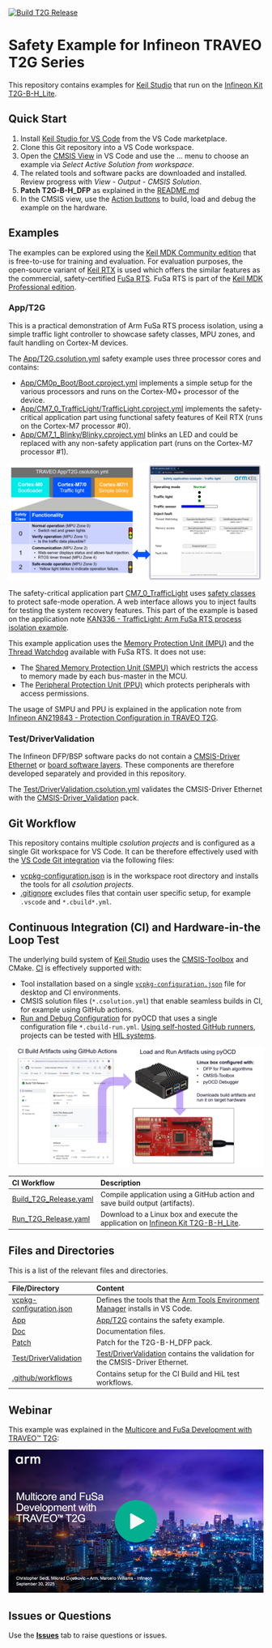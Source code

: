 [![Build T2G Release](https://img.shields.io/github/actions/workflow/status/Arm-Examples/Safety-Example-Infineon-T2G/Build_T2G_Release.yaml?logo=arm&logoColor=0091bd&label=Build%20T2G%20Release)](./.github/workflows/Build_T2G_Release.yaml)

# Safety Example for Infineon TRAVEO T2G Series

This repository contains examples for [Keil Studio](https://www.keil.arm.com/) that run on the [Infineon Kit T2G-B-H_Lite](https://www.keil.arm.com/packs/kit_t2g-b-h_lite_bsp-infineon).

## Quick Start

1. Install [Keil Studio for VS Code](https://marketplace.visualstudio.com/items?itemName=Arm.keil-studio-pack) from the VS Code marketplace.
2. Clone this Git repository into a VS Code workspace.
3. Open the [CMSIS View](https://mdk-packs.github.io/vscode-cmsis-solution-docs/userinterface.html#2-main-area-of-the-cmsis-view) in VS Code and use the ... menu to choose an example via *Select Active Solution from workspace*.
4. The related tools and software packs are downloaded and installed. Review progress with *View - Output - CMSIS Solution*.
5. **Patch T2G-B-H_DFP** as explained in the [README.md](./Patch/README.md)
6. In the CMSIS view, use the [Action buttons](https://github.com/ARM-software/vscode-cmsis-csolution?tab=readme-ov-file#action-buttons) to build, load and debug the example on the hardware.

## Examples

The examples can be explored using the [Keil MDK Community edition](https://www.keil.arm.com/keil-mdk/#mdk-v6-editions) that is free-to-use for training and evaluation. For evaluation purposes, the open-source variant of [Keil RTX](https://developer.arm.com/Tools%20and%20Software/Keil%20MDK/RTX5%20RTOS) is used which offers the similar features as the commercial, safety-certified [FuSa RTS](https://developer.arm.com/Tools%20and%20Software/Keil%20MDK/FuSa%20Run-Time%20System). FuSa RTS is part of the [Keil MDK Professional edition](https://www.keil.arm.com/keil-mdk/#mdk-v6-editions).

### App/T2G

This is a practical demonstration of Arm FuSa RTS process isolation, using a simple traffic light controller to showcase safety classes, MPU zones, and fault handling on Cortex-M devices.

The [App/T2G.csolution.yml](./App/T2G.csolution.yml) safety example uses three processor cores and contains:

- [App/CM0p_Boot/Boot.cproject.yml](./App/CM0p_Boot/Boot.cproject.yml) implements a simple setup for the various processors and runs on the Cortex-M0+ processor of the device.
- [App/CM7_0_TrafficLight/TrafficLight.cproject.yml](./App/CM7_0_TrafficLight/TrafficLight.cproject.yml) implements the safety-critical application part using functional safety features of Keil RTX (runs on the Cortex-M7 processor #0).
- [App/CM7_1_Blinky/Blinky.cproject.yml](./App/CM7_1_Blinky/Blinky.cproject.yml) blinks an LED and could be replaced with any non-safety application part (runs on the Cortex-M7 processor #1).

![App_T2G Safety Example](./Doc/App_T2G.png "App_T2G Safety Example")

The safety-critical application part [CM7_0_TrafficLight](./App/CM7_0_TrafficLight/TrafficLight.cproject.yml) uses [safety classes](https://arm-software.github.io/CMSIS_6/main/RTOS2/rtos_process_isolation_safety_class.html) to protect safe-mode operation. A web interface allows you to inject faults for testing the system recovery features. This part of the example is based on the application note [KAN336 - TrafficLight: Arm FuSa RTS process isolation example](https://developer.arm.com/documentation/kan336/latest).

This example application uses the [Memory Protection Unit (MPU)](https://arm-software.github.io/CMSIS_6/main/RTOS2/rtos_process_isolation_mpu.html) and the  [Thread Watchdog](https://arm-software.github.io/CMSIS_6/main/RTOS2/rtos_process_isolation_thread_wdt.html) available with FuSa RTS.
It does not use:

- The [Shared Memory Protection Unit (SMPU)](https://community.infineon.com/t5/Blogs/Understanding-Shared-Memory-Protection-Units/ba-p/713327) which restricts the access to memory made by each bus-master in the MCU. 
- The [Peripheral Protection Unit (PPU)](https://community.infineon.com/t5/Blogs/Understanding-Peripheral-Protection-Units/ba-p/822859) which protects peripherals with access permissions.

The usage of SMPU and PPU is explained in the application note from [Infineon AN219843 - Protection Configuration in TRAVEO T2G](https://www.infineon.com/gated/infineon-an219843---protection-configuration-in-traveo-tm-t2g-applicationnotes-en_32a66c38-76fc-478e-ba27-0fccba2b2976).

### Test/DriverValidation

The Infineon DFP/BSP software packs do not contain a [CMSIS-Driver Ethernet](https://arm-software.github.io/CMSIS_6/latest/Driver/group__eth__interface__gr.html) or [board software layers](https://open-cmsis-pack.github.io/cmsis-toolbox/ReferenceApplications/#board-layer). These components are therefore developed separately and provided in this repository.

The [Test/DriverValidation.csolution.yml](./Test/DriverValidation.csolution.yml) validates the CMSIS-Driver Ethernet with the [CMSIS-Driver_Validation](https://github.com/ARM-software/CMSIS-Driver_Validation) pack.

## Git Workflow

This repository contains multiple *csolution projects* and is configured as a single Git workspace for VS Code. It can be therefore effectively used with the [VS Code Git integration](https://code.visualstudio.com/docs/sourcecontrol/overview) via the following files:

- [vcpkg-configuration.json](./vcpkg-configuration.json) is in the workspace root directory and installs the tools for all *csolution projects*.
- [.gitignore](./.gitignore) excludes files that contain user specific setup, for example `.vscode` and `*.cbuild*.yml`.

## Continuous Integration (CI) and Hardware-in-the Loop Test

The underlying build system of [Keil Studio](https://www.keil.arm.com/) uses the [CMSIS-Toolbox](https://open-cmsis-pack.github.io/cmsis-toolbox/) and CMake. [CI](https://en.wikipedia.org/wiki/Continuous_integration) is effectively supported with:

- Tool installation based on a single [`vcpkg-configuration.json`](./vcpkg-configuration.json) file for desktop and CI environments.
- CMSIS solution files (`*.csolution.yml`) that enable seamless builds in CI, for example using GitHub actions.
- [Run and Debug Configuration](https://open-cmsis-pack.github.io/cmsis-toolbox/build-overview/#run-and-debug-configuration) for pyOCD that uses a single configuration file `*.cbuild-run.yml`. [Using self-hosted GitHub runners](./Doc/SelfHosted-Runner.md), projects can be tested with [HIL systems](https://en.wikipedia.org/wiki/Hardware-in-the-loop_simulation).

![CI and HiL Test](./Doc/CI_HIL.png "CI and HiL Test")

CI Workflow                              | Description
:----------------------------------------|:----------------------------------------------------------
[Build_T2G_Release.yaml](/.github/workflows/Build_T2G_Release.yaml) | Compile application using a GitHub action and save build output (artifacts).
[Run_T2G_Release.yaml](/.github/workflows/Run_T2G_Release.yaml)     | Download to a Linux box and execute the application on [Infineon Kit T2G-B-H_Lite](https://www.keil.arm.com/packs/kit_t2g-b-h_lite_bsp-infineon).

## Files and Directories

This is a list of the relevant files and directories.

File/Directory                            | Content
:-----------------------------------------|:---------------------------------------------------------
[vcpkg-configuration.json](./vcpkg-configuration.json) | Defines the tools that the [Arm Tools Environment Manager](https://marketplace.visualstudio.com/items?itemName=Arm.environment-manager) installs in VS Code.
[App](./App)                              | [App/T2G](#appt2g) contains the safety example.
[Doc](./Doc)                              | Documentation files.
[Patch](./Patch)                          | Patch for the T2G-B-H_DFP pack.
[Test/DriverValidation](./Test/DriverValidation)  | [Test/DriverValidation](#testcm7_0_dv_eth) contains the validation for the CMSIS-Driver Ethernet.
[.github/workflows](./.github/workflows)  | Contains setup for the CI Build and HiL test workflows.

## Webinar

This example was explained in the [Multicore and FuSa Development with TRAVEO™ T2G](https://www.arm.com/resources/webinar/keil-studio-session-5):

[![Multicore webinar preview](./Doc/video_preview.png)](https://armkeil.blob.core.windows.net/developer/Files/videos/KeilStudio/20250930_FuSa_TRAVEO.mp4)

## Issues or Questions

Use the [**Issues**](./issues) tab to raise questions or issues.
